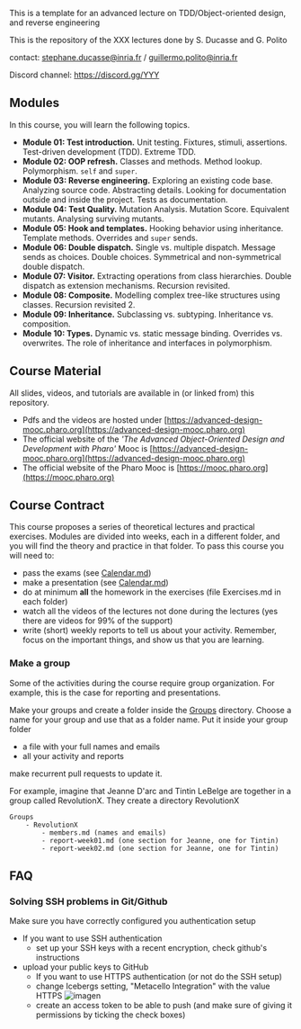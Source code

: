 This is a template for an advanced lecture on TDD/Object-oriented design, and reverse engineering




This is the repository of the XXX  lectures done by S. Ducasse and G. Polito

contact: stephane.ducasse@inria.fr / guillermo.polito@inria.fr

Discord channel: https://discord.gg/YYY

## Modules

In this course, you will learn the following topics.

- **Module 01: Test introduction.** Unit testing. Fixtures, stimuli, assertions. Test-driven development (TDD). Extreme TDD.
- **Module 02: OOP refresh.** Classes and methods. Method lookup. Polymorphism. `self` and `super`.
- **Module 03: Reverse engineering.** Exploring an existing code base. Analyzing source code. Abstracting details. Looking for documentation outside and inside the project. Tests as documentation.
- **Module 04: Test Quality.** Mutation Analysis. Mutation Score. Equivalent mutants. Analysing surviving mutants.
- **Module 05: Hook and templates.** Hooking behavior using inheritance. Template methods. Overrides and `super` sends.
- **Module 06: Double dispatch.** Single vs. multiple dispatch. Message sends as choices. Double choices. Symmetrical and non-symmetrical double dispatch.
- **Module 07: Visitor.** Extracting operations from class hierarchies. Double dispatch as extension mechanisms. Recursion revisited.
- **Module 08: Composite.** Modelling complex tree-like structures using classes. Recursion revisited 2.
- **Module 09: Inheritance.** Subclassing vs. subtyping. Inheritance vs. composition.
- **Module 10: Types.** Dynamic vs. static message binding. Overrides vs. overwrites. The role of inheritance and interfaces in polymorphism.

## Course Material

All slides, videos, and tutorials are available in (or linked from) this repository.

- Pdfs and the videos are hosted under [https://advanced-design-mooc.pharo.org](https://advanced-design-mooc.pharo.org)
- The official website of the _'The Advanced Object-Oriented Design and Development with Pharo'_ Mooc is [https://advanced-design-mooc.pharo.org](https://advanced-design-mooc.pharo.org)
- The official website of the Pharo Mooc is [https://mooc.pharo.org](https://mooc.pharo.org)


## Course Contract

This course proposes a series of theoretical lectures and practical exercises.
Modules are divided into weeks, each in a different folder, and you will find the theory and practice in that folder.
To pass this course you will need to:
 - pass the exams (see [Calendar.md](Calendar.md))
 - make a presentation (see [Calendar.md](Calendar.md))
 - do at minimum **all** the homework in the exercises (file Exercises.md in each folder)
 - watch all the videos of the lectures not done during the lectures (yes there are videos for 99% of the support)
 - write (short) weekly reports to tell us about your activity. Remember, focus on the important things, and show us that you are learning.

### Make a group

Some of the activities during the course require group organization.
For example, this is the case for reporting and presentations.

Make your groups and create a folder inside the [Groups](Groups) directory.
Choose a name for your group and use that as a folder name.
Put it inside your group folder
 - a file with your full names and emails
 - all your activity and reports
 
make recurrent pull requests to update it.

For example, imagine that Jeanne D'arc and Tintin LeBelge are together in a group called RevolutionX.
They create a directory RevolutionX

```
Groups
    - RevolutionX
        - members.md (names and emails)
        - report-week01.md (one section for Jeanne, one for Tintin)
        - report-week02.md (one section for Jeanne, one for Tintin)
```


## FAQ

### Solving SSH problems in Git/Github

Make sure you have correctly configured you authentication setup
- If you want to use SSH authentication
    - set up your SSH keys with a recent encryption, check github's instructions
- upload your public keys to GitHub
    - If you want to use HTTPS authentication (or not do the SSH setup)
    - change Icebergs setting, "Metacello Integration" with the value HTTPS
    ![imagen](https://user-images.githubusercontent.com/708322/197169064-c6bf0bd2-762c-4bbe-b48c-daedb2d3aeef.png)
	- create an access token to be able to push (and make sure of giving it permissions by ticking the check boxes)

